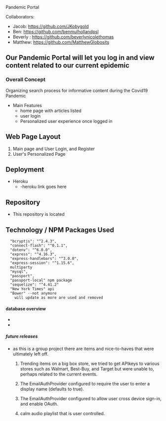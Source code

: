  Pandemic Portal

Collaborators:
  * Jacob: https://github.com/JKobygold
  * Ben: https://github.com/benmulhollandpsl
  * Beverly : https://github.com/beverlynicolethomas
  * Matthew: https://github.com/MatthewGlobosits


## Our Pandemic Portal will let you log in and view content related to our current epidemic 

### Overall Concept
Organizing search process for informative content during the Covid19 Pandemic   

* Main Features
   * home page with articles listed
   * user login
   * Personalized user experience once logged in

## Web Page Layout
1. Main page and User Login, and Register
2. User's Personalized Page

## Deployment
* Heroku
   * -heroku link goes here

## Repository
* This repository is located 

## Technology / NPM Packages Used
```
  "bcryptjs": "^2.4.3",
  "connect-flash": "^0.1.1",
  "dotenv": "^6.0.0",
  "express": "^4.16.3",
  "express-handlebars": "^3.0.0",
  "express-session": "^1.15.6",
  multiparty
  "mysql",
  "passport",
  "passport-local" npm package
  "sequelize": "^4.41.2"
  "New York Times" api
  "Bower" --not anymore
    will update as more are used and removed
```

#### database overview
*
*

##### future releases
* as this is a group project there are items and nice-to-haves that were ultimately left off.  
    1) Trending items on a big box store, we tried to get APIkeys to various stores such as Walmart, Best-Buy, and Target but were unable to, perhaps related to the current events.
    
    2) The EmailAuthProvider configured to require the user to enter a display name (defaults to true).

    3) The EmailAuthProvider configured to allow user cross device sign-in, and enable OAuth.

    4) calm audio playlist that is user controlled.


